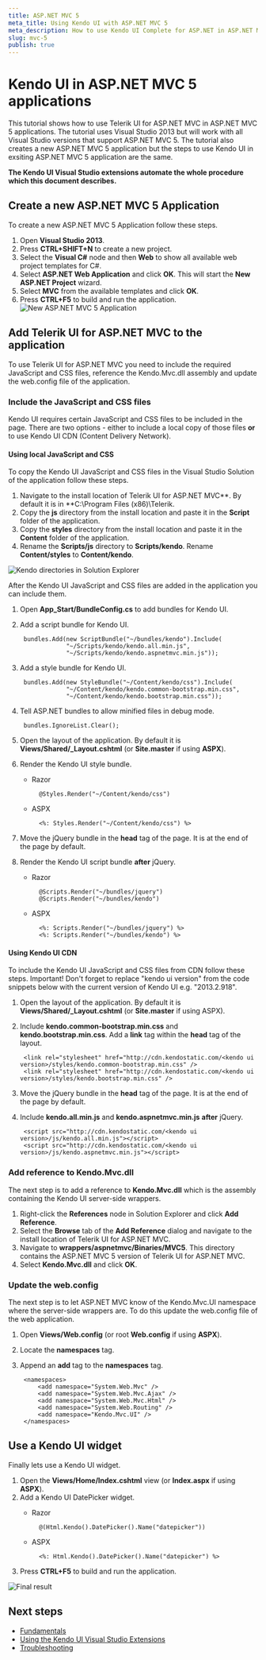 ```yaml
---
title: ASP.NET MVC 5
meta_title: Using Kendo UI with ASP.NET MVC 5
meta_description: How to use Kendo UI Complete for ASP.NET in ASP.NET MVC 5 applications
slug: mvc-5
publish: true
---
```

# Kendo UI in ASP.NET MVC 5 applications
This tutorial shows how to use Telerik UI for ASP.NET MVC in ASP.NET MVC 5 applications. The tutorial uses Visual Studio 2013 but will work with all Visual Studio versions that support ASP.NET MVC 5. The tutorial also creates a new ASP.NET MVC 5 application but the steps to use Kendo UI in exsiting ASP.NET MVC 5 application are the same.

**The Kendo UI Visual Studio extensions automate the whole procedure which this document describes.**
## Create a new ASP.NET MVC 5 Application

To create a new ASP.NET MVC 5 Application follow these steps.

1. Open **Visual Studio 2013**.
2. Press **CTRL+SHIFT+N** to create a new project.
3. Select the **Visual C#** node and then **Web** to show all available web project templates for C#.
4. Select **ASP.NET Web Application** and click **OK**. This will start the **New ASP.NET  Project** wizard.
5. Select **MVC** from the available templates and click **OK**.
6. Press **CTRL+F5** to build and run the application.
![New ASP.NET MVC 5 Application](images/mvc5-new-app.png)

## Add Telerik UI for ASP.NET MVC to the application

To use Telerik UI for ASP.NET MVC you need to include the required JavaScript and CSS files, reference the Kendo.Mvc.dll assembly and update the web.config file of the application.

### Include the JavaScript and CSS files

Kendo UI requires certain JavaScript and CSS files to be included in the page. There are two options - either to include a local copy of those files **or** to use Kendo UI CDN (Content Delivery Network).

#### Using local JavaScript and CSS

To copy the Kendo UI JavaScript and CSS files in the Visual Studio Solution of the application follow these steps.

1. Navigate to the install location of Telerik UI for ASP.NET MVC**. By default it is in **C:\Program Files (x86)\Telerik\.
2. Copy the **js** directory from the install location and paste it in the **Script** folder of the application.
3. Copy the **styles** directory from the install location and paste it in the **Content** folder of the application.
4. Rename the **Scripts/js** directory to **Scripts/kendo**. Rename **Content/styles** to **Content/kendo**.

![Kendo directories in Solution Explorer](images/mvc5-solution.png)

After the Kendo UI JavaScript and CSS files are added in the application you can include them.

1. Open **App_Start/BundleConfig.cs** to add bundles for Kendo UI.
2. Add a script bundle for Kendo UI.

        bundles.Add(new ScriptBundle("~/bundles/kendo").Include(
                    "~/Scripts/kendo/kendo.all.min.js",
                    "~/Scripts/kendo/kendo.aspnetmvc.min.js"));

3. Add a style bundle for Kendo UI.

        bundles.Add(new StyleBundle("~/Content/kendo/css").Include(
                    "~/Content/kendo/kendo.common-bootstrap.min.css",
                    "~/Content/kendo/kendo.bootstrap.min.css"));

4. Tell ASP.NET bundles to allow minified files in debug mode.

        bundles.IgnoreList.Clear();

5. Open the layout of the application. By default it is **Views/Shared/_Layout.cshtml** (or **Site.master** if using **ASPX**).
6. Render the Kendo UI style bundle.

    - Razor

            @Styles.Render("~/Content/kendo/css")

    - ASPX

            <%: Styles.Render("~/Content/kendo/css") %>

7. Move the jQuery bundle in the **head** tag of the page. It is at the end of the page by default.
8. Render the Kendo UI script bundle **after** jQuery.

    - Razor

            @Scripts.Render("~/bundles/jquery")
            @Scripts.Render("~/bundles/kendo")

    - ASPX

            <%: Scripts.Render("~/bundles/jquery") %>
            <%: Scripts.Render("~/bundles/kendo") %>

#### Using Kendo UI CDN

To include the Kendo UI JavaScript and CSS files from CDN follow these steps. Important! Don't forget to replace "kendo ui version" from the code snippets below with the current version of Kendo UI e.g. "2013.2.918".

1. Open the layout of the application. By default it is **Views/Shared/_Layout.cshtml** (or **Site.master** if using ASPX).
2. Include **kendo.common-bootstrap.min.css** and **kendo.bootstrap.min.css**. Add a **link** tag within the **head** tag of the layout.

        <link rel="stylesheet" href="http://cdn.kendostatic.com/<kendo ui version>/styles/kendo.common-bootstrap.min.css" />
        <link rel="stylesheet" href="http://cdn.kendostatic.com/<kendo ui version>/styles/kendo.bootstrap.min.css" />

3. Move the jQuery bundle in the **head** tag of the page. It is at the end of the page by default.
4. Include **kendo.all.min.js** and **kendo.aspnetmvc.min.js** **after** jQuery.

        <script src="http://cdn.kendostatic.com/<kendo ui version>/js/kendo.all.min.js"></script>
        <script src="http://cdn.kendostatic.com/<kendo ui version>/js/kendo.aspnetmvc.min.js"></script>

### Add reference to Kendo.Mvc.dll

The next step is to add a reference to **Kendo.Mvc.dll** which is the assembly containing the Kendo UI server-side wrappers.

1. Right-click the **References** node in Solution Explorer and click **Add Reference**.
2. Select the **Browse** tab of the **Add Reference** dialog and navigate to the install location of Telerik UI for ASP.NET MVC.
3. Navigate to **wrappers/aspnetmvc/Binaries/MVC5**. This directory contains the ASP.NET MVC 5 version of Telerik UI for ASP.NET MVC.
4. Select **Kendo.Mvc.dll** and click **OK**.

### Update the web.config

The next step is to let ASP.NET MVC know of the Kendo.Mvc.UI namespace where the server-side wrappers are. To do this update the web.config file of the web application.

1. Open **Views/Web.config** (or root **Web.config** if using **ASPX**).
2. Locate the **namespaces** tag.
3. Append an **add** tag to the **namespaces** tag.

        <namespaces>
            <add namespace="System.Web.Mvc" />
            <add namespace="System.Web.Mvc.Ajax" />
            <add namespace="System.Web.Mvc.Html" />
            <add namespace="System.Web.Routing" />
            <add namespace="Kendo.Mvc.UI" />
        </namespaces>

## Use a Kendo UI widget

Finally lets use a Kendo UI widget.

1. Open the **Views/Home/Index.cshtml** view (or **Index.aspx** if using **ASPX**).
2. Add a Kendo UI DatePicker widget.
    - Razor

            @(Html.Kendo().DatePicker().Name("datepicker"))
    - ASPX

            <%: Html.Kendo().DatePicker().Name("datepicker") %>

3. Press **CTRL+F5** to build and run the application.


![Final result](images/mvc5-final.png)

## Next steps

* [Fundamentals](/kendo-ui/getting-started/using-kendo-with/aspnet-mvc/fundamentals)
* [Using the Kendo UI Visual Studio Extensions](/kendo-ui/getting-started/using-kendo-with/aspnet-mvc/vs-integration/introduction)
* [Troubleshooting](/kendo-ui/getting-started/using-kendo-with/aspnet-mvc/troubleshooting)
